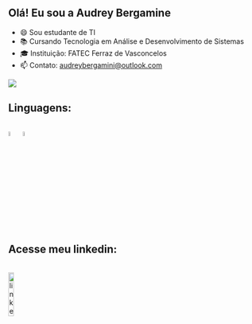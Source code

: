 
## Olá! Eu sou a Audrey Bergamine

- 😄 Sou estudante de TI
- 📚 Cursando Tecnologia em Análise e Desenvolvimento de Sistemas
- 🎓 Instituição: FATEC Ferraz de Vasconcelos
- 📫 Contato: audreybergamini@outlook.com

<div>
  <ahref="https://github.com/AudreyBergamine">
  <img heigh="180em" src="https://github-readme-stats.vercel.app/api?username=AudreyBergamine&show_icons=true&theme=dracula&include_all_commits=true&count_private=true"/>
</div>
  
   
  
  
## Linguagens: 
<div style="display: inline_block" align="left"><br>
<img align="center" alt="python" width="5%" src="https://cdn.jsdelivr.net/gh/devicons/devicon/icons/python/python-original.svg"/>
<img align="center" alt="HTML5" width="5%" src="https://cdn.jsdelivr.net/gh/devicons/devicon/icons/HTML5/HTML5-original.svg](https://www.google.com/imgres?imgurl=https%3A%2F%2Fcdn-icons-png.flaticon.com%2F512%2F5968%2F5968267.png&tbnid=GNdXg8DSXbPTNM&vet=12ahUKEwiM0qOVrPuAAxUPR7gEHcCFBbIQMygAegQIARBH..i&imgrefurl=https%3A%2F%2Fwww.freepik.com%2Ficon%2Fhtml-5_5968267&docid=Z_yYowleGh7tHM&w=512&h=512&q=Icon%20HTML5&hl=pt-BR&ved=2ahUKEwiM0qOVrPuAAxUPR7gEHcCFBbIQMygAegQIARBH)https://www.google.com/imgres?imgurl=https%3A%2F%2Fcdn-icons-png.flaticon.com%2F512%2F5968%2F5968267.png&tbnid=GNdXg8DSXbPTNM&vet=12ahUKEwiM0qOVrPuAAxUPR7gEHcCFBbIQMygAegQIARBH..i&imgrefurl=https%3A%2F%2Fwww.freepik.com%2Ficon%2Fhtml-5_5968267&docid=Z_yYowleGh7tHM&w=512&h=512&q=Icon%20HTML5&hl=pt-BR&ved=2ahUKEwiM0qOVrPuAAxUPR7gEHcCFBbIQMygAegQIARBH"/>
 
</div>
  
  
  
   
## Acesse meu linkedin:
    
<div style="display: inline_block" align="left"><br>
<a href="https://www.linkedin.com/in/audrey-bergamine-a44b9325a/" target="blank"><img align="center" alt="linkedin" width="15%" src="https://img.shields.io/badge/LinkedIn-0077B5?style=for-the-badge&logo=linkedin&logoColor=white"/>

</div>
